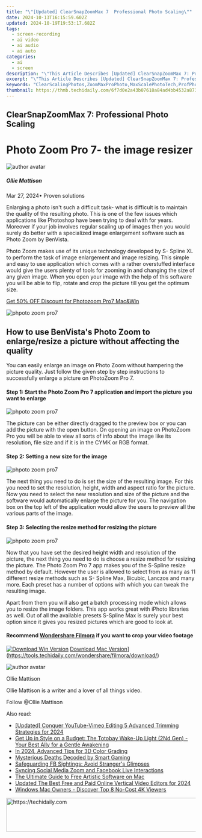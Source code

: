 ```yaml
---
title: "\"[Updated] ClearSnapZoomMax 7  Professional Photo Scaling\""
date: 2024-10-13T16:15:59.602Z
updated: 2024-10-19T19:53:17.682Z
tags: 
  - screen-recording
  - ai video
  - ai audio
  - ai auto
categories: 
  - ai
  - screen
description: "\"This Article Describes [Updated] ClearSnapZoomMax 7: Professional Photo Scaling\""
excerpt: "\"This Article Describes [Updated] ClearSnapZoomMax 7: Professional Photo Scaling\""
keywords: "ClearScalingPhotos,ZoomMaxProPhoto,MaxScalePhotoTech,ProfPhotoSizing,ClearZoomAdvance,PhotoScale7Pro,AdvancedPhotoScaler"
thumbnail: https://thmb.techidaily.com/6f7d0e2a43b07618a84ad4bb4532a87360d4eb5cc4017e6eac185e39f8838773.jpg
---
```


## ClearSnapZoomMax 7: Professional Photo Scaling

# Photo Zoom Pro 7- the image resizer

![author avatar](https://images.wondershare.com/filmora/article-images/ollie-mattison.jpg)

##### Ollie Mattison

 Mar 27, 2024• Proven solutions

 Enlarging a photo isn't such a difficult task- what is difficult is to maintain the quality of the resulting photo. This is one of the few issues which applications like Photoshop have been trying to deal with for years. Moreover if your job involves regular scaling up of images then you would surely do better with a specialized image enlargement software such as Photo Zoom by BenVista.

 Photo Zoom makes use of its unique technology developed by S- Spline XL to perform the task of image enlargement and image resizing. This simple and easy to use application which comes with a rather overstuffed interface would give the users plenty of tools for zooming in and changing the size of any given image. When you open your image with the help of this software you will be able to flip, rotate and crop the picture till you get the optimum size.

[Get 50% OFF Discount for Photozoom Pro7 Mac&Win](https://secure.avangate.com/order/checkout.php?PRODS=4705137&QTY=1&CART=1&CARD=1&COUPON=wondershare-50-off&AFFILIATE=93737)

![phpoto zoom pro7](https://images.wondershare.com/filmora/article-images/photozoom-pro7-screenshot.jpg)

## How to use BenVista's Photo Zoom to enlarge/resize a picture without affecting the quality

 You can easily enlarge an image on Photo Zoom without hampering the picture quality. Just follow the given step by step instructions to successfully enlarge a picture on PhotoZoom Pro 7.

#### Step 1: Start the Photo Zoom Pro 7 application and import the picture you want to enlarge

![phpoto zoom pro7](https://images.wondershare.com/filmora/article-images/photozomm-pro7-step1.jpg)

 The picture can be either directly dragged to the preview box or you can add the picture with the open button. On opening an image on PhotoZoom Pro you will be able to view all sorts of info about the image like its resolution, file size and if it is in the CYMK or RGB format.

#### Step 2: Setting a new size for the image

![phpoto zoom pro7](https://images.wondershare.com/filmora/article-images/photozomm-pro7-step2.jpg)

 The next thing you need to do is set the size of the resulting image. For this you need to set the resolution, height, width and aspect ratio for the picture. Now you need to select the new resolution and size of the picture and the software would automatically enlarge the picture for you. The navigation box on the top left of the application would allow the users to preview all the various parts of the image.

#### Step 3: Selecting the resize method for resizing the picture

![phpoto zoom pro7](https://images.wondershare.com/filmora/article-images/photozomm-pro7-step3.jpg)

 Now that you have set the desired height width and resolution of the picture, the next thing you need to do is choose a resize method for resizing the picture. The Photo Zoom Pro 7 app makes you of the S-Spline resize method by default. However the user is allowed to select from as many as 11 different resize methods such as S- Spline Max, Bicubic, Lanczos and many more. Each preset has a number of options with which you can tweak the resulting image.

 Apart from them you will also get a batch processing mode which allows you to resize the image folders. This app works great with iPhoto libraries as well. Out of all the available presets S-Spline Max is surely your best option since it gives you resized pictures which are good to look at.

#### Recommend [Wondershare Filmora](https://tools.techidaily.com/wondershare/filmora/download/) if you want to crop your video footage

[![Download Win Version](https://images.wondershare.com/filmora/guide/download-btn-win.jpg)](https://tools.techidaily.com/wondershare/filmora/download/) [Download Mac Version](https://images.wondershare.com/filmora/guide/download-btn-mac.jpg)](https://tools.techidaily.com/wondershare/filmora/download/)

![author avatar](https://images.wondershare.com/filmora/article-images/ollie-mattison.jpg)

Ollie Mattison

Ollie Mattison is a writer and a lover of all things video.

Follow @Ollie Mattison

<ins class="adsbygoogle"
      style="display:block"
      data-ad-client="ca-pub-7571918770474297"
      data-ad-slot="8358498916"
      data-ad-format="auto"
      data-full-width-responsive="true"></ins>

<span class="atpl-alsoreadstyle">Also read:</span>
<div><ul>
<li><a href="https://vimeo-videos.techidaily.com/updated-conquer-youtube-vimeo-editing-5-advanced-trimming-strategies-for-2024/"><u>[Updated] Conquer YouTube-Vimeo Editing 5 Advanced Trimming Strategies for 2024</u></a></li>
<li><a href="https://buynow-tips.techidaily.com/get-up-in-style-on-a-budget-the-totobay-wake-up-light-2nd-gen-your-best-ally-for-a-gentle-awakening/"><u>Get Up in Style on a Budget: The Totobay Wake-Up Light (2Nd Gen) - Your Best Ally for a Gentle Awakening</u></a></li>
<li><a href="https://extra-hints.techidaily.com/in-2024-advanced-tips-for-3d-color-grading/"><u>In 2024, Advanced Tips for 3D Color Grading</u></a></li>
<li><a href="https://games-able.techidaily.com/mysterious-deaths-decoded-by-smart-gaming/"><u>Mysterious Deaths Decoded by Smart Gaming</u></a></li>
<li><a href="https://facebook.techidaily.com/safeguarding-fb-sightings-avoid-strangers-glimpses/"><u>Safeguarding FB Sightings: Avoid Stranger's Glimpses</u></a></li>
<li><a href="https://extra-hints.techidaily.com/syncing-social-media-zoom-and-facebook-live-interactions/"><u>Syncing Social Media Zoom and Facebook Live Interactions</u></a></li>
<li><a href="https://extra-hints.techidaily.com/the-ultimate-guide-to-free-artistic-software-on-mac/"><u>The Ultimate Guide to Free Artistic Software on Mac</u></a></li>
<li><a href="https://smart-video-creator.techidaily.com/updated-the-best-free-and-paid-online-vertical-video-editors-for-2024/"><u>Updated The Best Free and Paid Online Vertical Video Editors for 2024</u></a></li>
<li><a href="https://extra-hints.techidaily.com/windows-mac-owners-discover-top-8-no-cost-4k-viewers/"><u>Windows Mac Owners - Discover Top 8 No-Cost 4K Viewers</u></a></li>
</ul></div>

<!-- affiliate ads begin -->
<a href="https://aligracehair.sjv.io/c/5597632/1975821/19272" target="_top" id="1975821">
  <img src="//a.impactradius-go.com/display-ad/19272-1975821" border="0" alt="https://techidaily.com" width="728" height="90"/>
</a>
<img height="0" width="0" src="https://aligracehair.sjv.io/i/5597632/1975821/19272" style="position:absolute;visibility:hidden;" border="0" />
<!-- affiliate ads end -->

